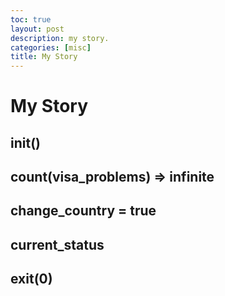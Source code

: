 ```yaml
---
toc: true
layout: post
description: my story.
categories: [misc]
title: My Story
---
```

# My Story

## init()

## count(visa_problems) => infinite

## change_country = true

## current_status

## exit(0)
